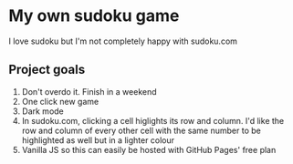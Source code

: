 # My own sudoku game
I love sudoku but I'm not completely happy with sudoku.com

## Project goals
1. Don't overdo it. Finish in a weekend
2. One click new game
3. Dark mode
4. In sudoku.com, clicking a cell higlights its row and column. I'd like the row and column of every other cell with the same number to be highlighted as well but in a lighter colour
5. Vanilla JS so this can easily be hosted with GitHub Pages' free plan